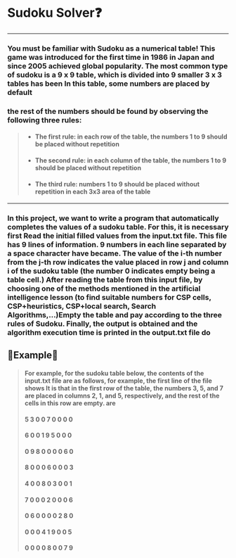 # Sudoku Solver❓
---
### You must be familiar with Sudoku as a numerical table! This game was introduced for the first time in 1986 in Japan and since 2005 achieved global popularity. The most common type of sudoku is a 9 x 9 table, which is divided into 9 smaller 3 x 3 tables has been In this table, some numbers are placed by default
### the rest of the numbers should be found by observing the following three rules:
> * #### The first rule: in each row of the table, the numbers 1 to 9 should be placed without repetition
> * #### The second rule: in each column of the table, the numbers 1 to 9 should be placed without repetition
> * #### The third rule: numbers 1 to 9 should be placed without repetition in each 3x3 area of ​​the table
---
### In this project, we want to write a program that automatically completes the values ​​of a sudoku table. For this, it is necessary first Read the initial filled values ​​from the input.txt file. This file has 9 lines of information. 9 numbers in each line separated by a space character have became. The value of the i-th number from the j-th row indicates the value placed in row j and column i of the sudoku table (the number 0 indicates empty being a table cell.) After reading the table from this input file, by choosing one of the methods mentioned in the artificial intelligence lesson (to find suitable numbers for CSP cells, CSP+heuristics, CSP+local search, Search Algorithms,...)Empty the table and pay according to the three rules of Sudoku. Finally, the output is obtained and the algorithm execution time is printed in the output.txt file do
## 🥇Example🥇
> #### For example, for the sudoku table below, the contents of the input.txt file are as follows, for example, the first line of the file shows It is that in the first row of the table, the numbers 3, 5, and 7 are placed in columns 2, 1, and 5, respectively, and the rest of the cells in this row are empty. are
> #### 5 3 0 0 7 0 0 0 0
> #### 6 0 0 1 9 5 0 0 0
> #### 0 9 8 0 0 0 0 6 0
> #### 8 0 0 0 6 0 0 0 3
> #### 4 0 0 8 0 3 0 0 1
> #### 7 0 0 0 2 0 0 0 6
> #### 0 6 0 0 0 0 2 8 0
> #### 0 0 0 4 1 9 0 0 5
> #### 0 0 0 0 8 0 0 7 9
